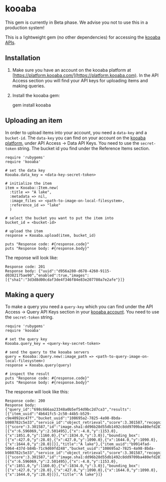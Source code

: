# kooaba

This gem is currently in Beta phase. We advise you not to use this in a production system!

This is a lightweight gem (no other dependencies) for accessing the [kooaba APIs](http://kooaba.github.com).

## Installation

1. Make sure you have an account on the kooaba platform at [https://platform.kooaba.com/](https://platform.kooaba.com). In the API Access section you will find your API keys for uploading items and making queries.


2. Install the kooaba gem:


    gem install kooaba


## Uploading an item

In order to upload items into your account, you need a `data-key` and a `bucket-id`. The `data-key` you can find on your account on the [kooaba platform](https://platform.kooaba.com), under API Access -> Data API Keys. You need to use the `secret-token` string. The bucket id you find under the Reference Items section.

    require 'rubygems'
    require 'kooaba'

    # set the data key
    Kooaba.data_key = <data-key-secret-token>

    # initialize the item
    item = Kooaba::Item.new(
      :title => "A lake",
      :metadata => nil,
      :image_files => <path-to-image-on-local-filesystem>,
      :reference_id => "lake"
      )

    # select the bucket you want to put the item into
    bucket_id = <bucket-id>

    # upload the item
    response = Kooaba.upload(item, bucket_id)

    puts "Response code: #{response.code}"
    puts "Response body: #{response.body}"


The reponse will look like:

    Response code: 201
    Response body: {"uuid":"d956a280-d678-4260-9115-d0382175ae90","enabled":true,"images":[{"sha1":"3d3d8d00cdaf3de4f346f84e83e207780a7e2afe"}]}



## Making a query

To make a query you need a `query-key` which you can find under the API Access -> Query API Keys section in your [kooaba account](https://platform.kooaba.com). You need to use the `secret-token` string.

    require 'rubygems'
    require 'kooaba'

    # set the query key
    Kooaba.query_key = <query-key-secret-token>

    # send the query to the kooaba servers
    query = Kooaba::Query.new(:image_path => <path-to-query-image-on-local-filesystem>)
    response = Kooaba.query(query)

    # inspect the result
    puts "Response code: #{response.code}"
    puts "Response body: #{response.body}"


The response will look like this:

    Response code: 200
    Response body: {"query_id":"698c666aa23348a0b5ef54d9bc2d7ca3","results":[{"item_uuid":"4b641fc5-2c50-44b5-b529-c9e4092ec47f","bucket_uuid":"108695a2-7825-4a98-8bda-b980782c5e33","service_id":"object_retrieval","score":3.301587,"recognitions":[{"score":3.301587,"id":"image.sha1:dd96b28d55db1492c8dd9709ba480efd287fa122","reference_projection":[{"x":6.596069,"y":2.501495},{"x":-4.0,"y":1153.0},{"x":1851.0,"y":1160.0},{"x":1834.0,"y":3.0}],"bounding_box":[{"x":427.0,"y":28.0},{"x":427.0,"y":1090.0},{"x":1644.0,"y":1090.0},{"x":1644.0,"y":28.0}]}],"title":"A lake"},{"item_uuid":"b9914fad-5064-437d-b84b-71c9d69fd248","bucket_uuid":"108695a2-7825-4a98-8bda-b980782c5e33","service_id":"object_retrieval","score":3.301587,"recognitions":[{"score":3.301587,"id":"image.sha1:dd96b28d55db1492c8dd9709ba480efd287fa122","reference_projection":[{"x":6.596069,"y":2.501495},{"x":-4.0,"y":1153.0},{"x":1851.0,"y":1160.0},{"x":1834.0,"y":3.0}],"bounding_box":[{"x":427.0,"y":28.0},{"x":427.0,"y":1090.0},{"x":1644.0,"y":1090.0},{"x":1644.0,"y":28.0}]}],"title":"A lake"}]}

